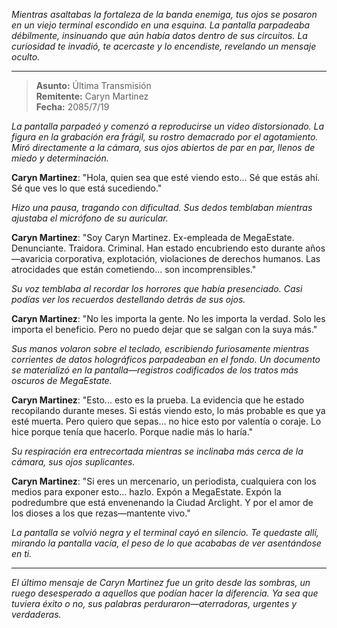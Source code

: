 _Mientras asaltabas la fortaleza de la banda enemiga, tus ojos se posaron en un viejo terminal escondido en una esquina. La pantalla parpadeaba débilmente, insinuando que aún había datos dentro de sus circuitos. La curiosidad te invadió, te acercaste y lo encendiste, revelando un mensaje oculto._

---

> **Asunto:** Última Transmisión  
> **Remitente:** Caryn Martinez  
> **Fecha:** 2085/7/19

_La pantalla parpadeó y comenzó a reproducirse un video distorsionado. La figura en la grabación era frágil, su rostro demacrado por el agotamiento. Miró directamente a la cámara, sus ojos abiertos de par en par, llenos de miedo y determinación._

**Caryn Martinez**: "Hola, quien sea que esté viendo esto... Sé que estás ahí. Sé que ves lo que está sucediendo."

_Hizo una pausa, tragando con dificultad. Sus dedos temblaban mientras ajustaba el micrófono de su auricular._

**Caryn Martinez**: "Soy Caryn Martinez. Ex-empleada de MegaEstate. Denunciante. Traidora. Criminal. Han estado encubriendo esto durante años—avaricia corporativa, explotación, violaciones de derechos humanos. Las atrocidades que están cometiendo... son incomprensibles."

_Su voz temblaba al recordar los horrores que había presenciado. Casi podías ver los recuerdos destellando detrás de sus ojos._

**Caryn Martinez**: "No les importa la gente. No les importa la verdad. Solo les importa el beneficio. Pero no puedo dejar que se salgan con la suya más."

_Sus manos volaron sobre el teclado, escribiendo furiosamente mientras corrientes de datos holográficos parpadeaban en el fondo. Un documento se materializó en la pantalla—registros codificados de los tratos más oscuros de MegaEstate._

**Caryn Martinez**: "Esto... esto es la prueba. La evidencia que he estado recopilando durante meses. Si estás viendo esto, lo más probable es que ya esté muerta. Pero quiero que sepas... no hice esto por valentía o coraje. Lo hice porque tenía que hacerlo. Porque nadie más lo haría."

_Su respiración era entrecortada mientras se inclinaba más cerca de la cámara, sus ojos suplicantes._

**Caryn Martinez**: "Si eres un mercenario, un periodista, cualquiera con los medios para exponer esto... hazlo. Expón a MegaEstate. Expón la podredumbre que está envenenando la Ciudad Arclight. Y por el amor de los dioses a los que rezas—mantente vivo."

_La pantalla se volvió negra y el terminal cayó en silencio. Te quedaste allí, mirando la pantalla vacía, el peso de lo que acababas de ver asentándose en ti._

---

_El último mensaje de Caryn Martinez fue un grito desde las sombras, un ruego desesperado a aquellos que podían hacer la diferencia. Ya sea que tuviera éxito o no, sus palabras perduraron—aterradoras, urgentes y verdaderas._
